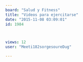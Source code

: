 ```yaml
---
board: "Salud y Fitness"
title: "Videos para ejercitarse"
date: "2015-11-08 03:09:01"
id: 1984



views: 12
user: "Meeti182sorgesoureDug"

---
```

